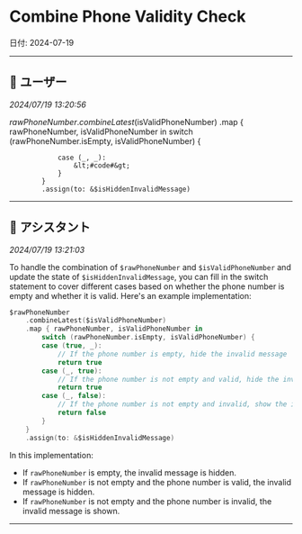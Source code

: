 # Combine Phone Validity Check

日付: 2024-07-19

---

## 👤 ユーザー
*2024/07/19 13:20:56*

$rawPhoneNumber
            .combineLatest($isValidPhoneNumber)
            .map { rawPhoneNumber, isValidPhoneNumber in
                switch (rawPhoneNumber.isEmpty, isValidPhoneNumber) {
                    
                case (_, _):
                    &lt;#code#&gt;
                }
            }
            .assign(to: &$isHiddenInvalidMessage)

---

## 🤖 アシスタント
*2024/07/19 13:21:03*

To handle the combination of `$rawPhoneNumber` and `$isValidPhoneNumber` and update the state of `$isHiddenInvalidMessage`, you can fill in the switch statement to cover different cases based on whether the phone number is empty and whether it is valid. Here's an example implementation:

```swift
$rawPhoneNumber
    .combineLatest($isValidPhoneNumber)
    .map { rawPhoneNumber, isValidPhoneNumber in
        switch (rawPhoneNumber.isEmpty, isValidPhoneNumber) {
        case (true, _):
            // If the phone number is empty, hide the invalid message
            return true
        case (_, true):
            // If the phone number is not empty and valid, hide the invalid message
            return true
        case (_, false):
            // If the phone number is not empty and invalid, show the invalid message
            return false
        }
    }
    .assign(to: &$isHiddenInvalidMessage)
```

In this implementation:
- If `rawPhoneNumber` is empty, the invalid message is hidden.
- If `rawPhoneNumber` is not empty and the phone number is valid, the invalid message is hidden.
- If `rawPhoneNumber` is not empty and the phone number is invalid, the invalid message is shown.

---
